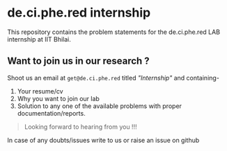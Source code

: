 # de.ci.phe.red internship

This repository contains the problem statements for the de.ci.phe.red LAB internship at IIT Bhilai.

## Want to join us in our research ?
Shoot us an email at `get@de.ci.phe.red` titled *"Internship"* and containing-
1. Your resume/cv
2. Why you want to join our lab
3. Solution to any one of the available problems with proper documentation/reports.

> Looking forward to hearing from you !!!

In case of any doubts/issues write to us or raise an issue on github
